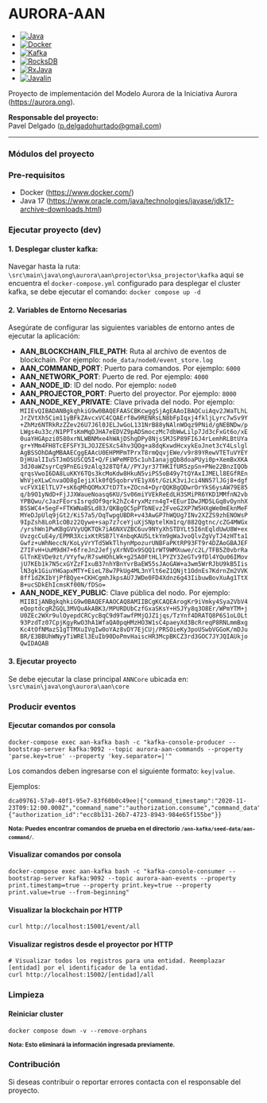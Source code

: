 
# AURORA-AAN
- [![Java](https://img.shields.io/badge/Java-17-blue?style=flat-square&logo=java)](https://docs.oracle.com/en/java/)
- [![Docker](https://img.shields.io/badge/Docker-Latest-blue?style=flat-square&logo=docker)](https://www.docker.com/)
- [![Kafka](https://img.shields.io/badge/Apache%20Kafka-Latest-white?style=flat-square&logo=apache-kafka)](https://kafka.apache.org/)
- [![RocksDB](https://img.shields.io/badge/RocksDB-7.10.2-yellow?style=flat-square&logo=rocksdb)](https://rocksdb.org/)
- [![RxJava](https://img.shields.io/badge/RxJava-1.3.8-red?style=flat-square&logo=reactivex)](https://github.com/ReactiveX/RxJava)
- [![Javalin](https://img.shields.io/badge/Javalin-4.6.1-blue?style=flat-square&logo=javalin)](https://javalin.io/)

Proyecto de implementación del Modelo Aurora de la Iniciativa Aurora (https://aurora.ong).     

<b>Responsable del proyecto:</b><br /> 
Pavel Delgado (p.delgadohurtado@gmail.com)


<hr />

### Módulos del proyecto



### Pre-requisitos

- Docker (https://www.docker.com/)
- Java 17 (https://www.oracle.com/java/technologies/javase/jdk17-archive-downloads.html)

### Ejecutar proyecto (dev)

#### 1. Desplegar cluster kafka:
Navegar hasta la ruta: `\src\main\java\ong\aurora\aan\projector\ksa_projector\kafka`
aqui se encuentra el `docker-compose.yml` configurado para desplegar el cluster kafka, se debe ejecutar el comando:
`docker compose up -d`

#### 2. Variables de Entorno Necesarias

Asegúrate de configurar las siguientes variables de entorno antes de ejecutar la aplicación:

- **AAN_BLOCKCHAIN_FILE_PATH**: Ruta al archivo de eventos de blockchain. Por ejemplo: `node_data/node0/event_store.log`
- **AAN_COMMAND_PORT**: Puerto para comandos. Por ejemplo: `6000`
- **AAN_NETWORK_PORT**: Puerto de red. Por ejemplo: `4000`
- **AAN_NODE_ID**: ID del nodo. Por ejemplo: `node0`
- **AAN_PROJECTOR_PORT**: Puerto del proyector. Por ejemplo: `8000`
- **AAN_NODE_KEY_PRIVATE**: Clave privada del nodo. Por ejemplo: `MIIEvQIBADANBgkqhkiG9w0BAQEFAASCBKcwggSjAgEAAoIBAQCuiAqv2JWaTLhL
  JrZVtXh5Cim11yBFkZAvcxVC4CQAErf8w9RENRsLN8bFpIqxj4fkljLyrc7wSv9Y
  +ZhMz6NTRkRzZZev26U7J6l0JELJwGoL131NrB88yNAlnWOqz9PNid/gNEBNDw/p
  LWgs4u33c/N1PPTsKmMqDJHA7eEDVZ9pADSmoczMc7dbWwLilp7Jd3cFxGt6o/xE
  0uaYHGApzi0580xrNLWBNMxe4hWAjDShgDPy8NjsSMJSP89FI6J4rLemhRLBtUYa
  gr+YMm4FH8TcEFSFY3LJOJZESXcS4hv3QOg+a8dqKxwdHcxykEoJnet3cY4Lslgl
  AgBSSOhDAgMBAAECggEAAcU0EHPMPmTPrxT8rmQqvjEWe/v9r89YRewVTETuVYEY
  DjHUalIIuSTJmOSUSCQ5I+Q/FiWPeMFD5c1uhIanajgQb8doaPUyi0p+XemBxXKA
  3dJ0aWZsyrCq9PnEGi9zAlq328TQfA//PYJyr37THKIfUR5zpSn+PNe22BnzIQOb
  qrqsVwoI6DA8LuKKY6TQs3kcMoKdw8HkuN5viPS5oB49y7tQYAxIJMELl8EGfREn
  WhVjeXLwCnvaOD8gIejiXlk0fQ5qobrvYE1yX6t/GzLK3viJci4NN57lJGj8+dgf
  vcFVX1ElTLV7+sK6qMhQOMxX7tD7Tx+ZOcn4+DyrQQKBgQDwrOrYkS6ysAW79E85
  q/b9O1yNdD+FjJJXWaueNoasq6KU/Sv06miYVEkReEdLH3SMiPR6YKD1MMfnN2vb
  YPBQwu/cJazFEorsIsrqdOf9qrk2hZc4ryxMzrn4gT+EEurIDwJMD5LGq8vOynhX
  BSSWC4+5egF+FTKWNaBSLd83/QKBgQC5pPTbNEvz2FveG2XP7W5HXgWe0mEknMeF
  MYeDJpUlq9jGt2/Ki57a5/OqTwpgUBDR+v43AwGP7hWQUg7INv2XZZS9zhENOWsP
  9IpZsh8LoR1cOBz22Qywe+sap7z7ceYjuXjSNptelKm1rq/882Qgtnc/cZG4MWGx
  /yrshWn1PwKBgGVVyUQKTQk7iA6NXVZBC6uv9NYyXhSTDYLt5I6nEqldUwU8W+ex
  UvzgcCuE4y/EPMR3XcixKtRSB7lY4nbqKAU5LtkYm9gWaJvoQlvZgVyTJ4zHTta1
  Gwfz+uWhNeccN/KoLyVrYTd5WkTlhynMpozurUNBFaPKtRP93FT9r4DZAoGBAJEF
  Z7IFvH+UuM9dH7+6freJn2JefjyXrNVDx9SQQ1rWT9WMXuwe/c2L/TFB5Z0vbrRa
  GlTnKEVDe9zt/VYyfw/R7swHOhLWk+g25A0FtHLlPYZY32eGTv9fDl4YQu06IMov
  jU7KEb1k7N5cxGYZzFIxuB37nhYBnYvrBaEW55sJAoGAW+a3wm5WrRJbU9kB5Iis
  lN3gk1GiuYHGapxMTY+EieL78w7PkUg4ML3nYlt6eZ1QNjt1OdnEs7KdrnZm2VVK
  8ff1dZKIbYjPfBQye+CKHCgmhJkpsAU7JWDe0FD4Xdnz6g43IibuwBovXuAg1TtX
  B+ucSDkEhIcmsKf00N/fDSo=`
- **AAN_NODE_KEY_PUBLIC**: Clave pública del nodo. Por ejemplo: `MIIBIjANBgkqhkiG9w0BAQEFAAOCAQ8AMIIBCgKCAQEArogKr9iVmky4Sya2VbV4
  eQoptdcgRZGQL3MVQuAkABK3/MPURDUbCzfGxaSKsY+H5JYy8q3O8Er/WPmYTM+j
  U0ZEc2WXr9ulOyepdCRCycBqC9d9TawfPMjQJZ1jqs/TzYnf4DRATQ8P6S1oLOLt
  93PzdTz07CpjKgyRwO3hA1WfaQA0pqHMzHO3W1sC4paeyXd3BcRreqP8RNLmmBxg
  Kc4tOfNMazS1gTTMXuIVgIw0oYAz8vDY7EjCUj/PRSOieKy3poUSwbVGGoK/mDJu
  BR/E3BBUhWNyyTiWREl3EuIb90DoPmvHaiscHR3McpBKCZ3rd3GOC7JYJQIAUkjo
  QwIDAQAB`


#### 3. Ejecutar proyecto
Se debe ejecutar la clase principal `ANNCore` ubicada en: `\src\main\java\ong\aurora\aan\core`


### Producir eventos

#### Ejecutar comandos por consola

```
docker-compose exec aan-kafka bash -c "kafka-console-producer --bootstrap-server kafka:9092 --topic aurora-aan-commands --property 'parse.key=true' --property 'key.separator=|'"
```

Los comandos deben ingresarse con el siguiente formato: `key|value`. 

Ejemplos: 
```
dca09761-57a0-40f1-95e7-83f60b0c49ee|{"command_timestamp":"2020-11-23T09:12:00.000Z","command_name":"authorization.consume","command_data":{"authorization_id":"ecc8b131-26b7-4723-8943-984e65f155be"}}
```

<small><b>Nota: Puedes encontrar comandos de prueba en el directorio `/ann-kafka/seed-data/aan-command/`</small></b>. 

#### Visualizar comandos por consola

```
docker-compose exec aan-kafka bash -c "kafka-console-consumer --bootstrap-server kafka:9092 --topic aurora-aan-events --property print.timestamp=true --property print.key=true --property print.value=true --from-beginning"
```

#### Visualizar la blockchain por HTTP

```
curl http://localhost:15001/event/all
```

#### Visualizar registros desde el proyector por HTTP


```
# Visualizar todos los registros para una entidad. Reemplazar [entidad] por el identificador de la entidad.
curl http://localhost:15002/[entidad]/all
```

### Limpieza

#### Reiniciar cluster

`docker compose down -v --remove-orphans`

<small><b>Nota: Esto eliminará la información ingresada previamente.</small></b>

### Contribución

Si deseas contribuir o reportar errores contacta con el responsable del proyecto.

